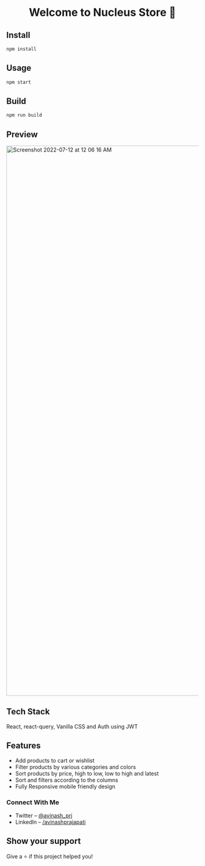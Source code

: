 <h1 align="center">Welcome to Nucleus Store 👋</h1>
<p>
</p>

## Install

```sh
npm install
```
## Usage

```sh
npm start
```
## Build

```sh
npm run build
```

## Preview
<img width="1440" alt="Screenshot 2022-07-12 at 12 06 16 AM" src="https://user-images.githubusercontent.com/76595361/178334525-1dbd44ca-2c52-4019-8700-4a7906e143ed.png">



## Tech Stack
React, react-query, Vanilla CSS and Auth using JWT

## Features
- Add products to cart or wishlist
- Filter products by various categories and colors
- Sort products by price, high to low, low to high and latest
- Sort and filters according to the columns
- Fully Responsive mobile friendly design

### Connect With Me
- Twitter – [@avinash_prj](https://twitter.com/avinash_prj)
- LinkedIn – [/avinashprajapati](https://www.linkedin.com/in/avinashprajapati914/)

## Show your support

Give a ⭐️ if this project helped you!
